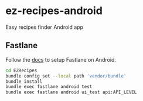 # ez-recipes-android
Easy recipes finder Android app

## Fastlane

Follow the [docs](https://docs.fastlane.tools/getting-started/android/setup/) to setup Fastlane on Android.

```bash
cd EZRecipes
bundle config set --local path 'vendor/bundle'
bundle install
bundle exec fastlane android test
bundle exec fastlane android ui_test api:API_LEVEL
```
